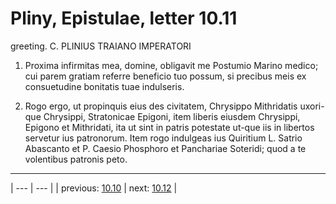 # Pliny, Epistulae, letter 10.11

greeting. C. PLINIUS TRAIANO IMPERATORI



1. Proxima infirmitas mea, domine, obligavit me Postumio Marino medico; cui parem gratiam referre beneficio tuo possum, si precibus meis ex consuetudine bonitatis tuae indulseris.



2. Rogo ergo, ut propinquis eius des civitatem, Chrysippo Mithridatis uxori-que Chrysippi, Stratonicae Epigoni, item liberis eiusdem Chrysippi, Epigono et Mithridati, ita ut sint in patris potestate ut-que iis in libertos servetur ius patronorum. Item rogo indulgeas ius Quiritium L. Satrio Abascanto et P. Caesio Phosphoro et Panchariae Soteridi; quod a te volentibus patronis peto.



---

| --- | --- |
| previous: [10.10](../10.10/) | next: [10.12](../10.12/) |